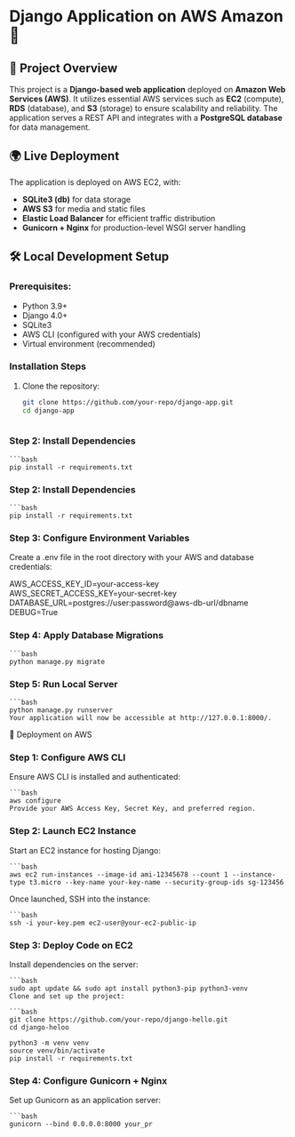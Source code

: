 # Django Application on AWS Amazon🚀

## 📌 Project Overview
This project is a **Django-based web application** deployed on **Amazon Web Services (AWS)**. It utilizes essential AWS services such as **EC2** (compute), **RDS** (database), and **S3** (storage) to ensure scalability and reliability. The application serves a REST API and integrates with a **PostgreSQL database** for data management.

## 🌍 Live Deployment
The application is deployed on AWS EC2, with:
- **SQLite3 (db)** for data storage
- **AWS S3** for media and static files
- **Elastic Load Balancer** for efficient traffic distribution
- **Gunicorn + Nginx** for production-level WSGI server handling

## 🛠 Local Development Setup
### Prerequisites:
- Python 3.9+
- Django 4.0+
- SQLite3
- AWS CLI (configured with your AWS credentials)
- Virtual environment (recommended)

### Installation Steps
1. Clone the repository:
   ```bash
   git clone https://github.com/your-repo/django-app.git
   cd django-app



### Step 2: Install Dependencies
    ```bash
    pip install -r requirements.txt

### Step 2: Install Dependencies
    ```bash
    pip install -r requirements.txt

### Step 3: Configure Environment Variables
Create a .env file in the root directory with your AWS and database credentials:

AWS_ACCESS_KEY_ID=your-access-key
AWS_SECRET_ACCESS_KEY=your-secret-key
DATABASE_URL=postgres://user:password@aws-db-url/dbname
DEBUG=True

### Step 4: Apply Database Migrations
    ```bash
    python manage.py migrate

### Step 5: Run Local Server
    ```bash
    python manage.py runserver
    Your application will now be accessible at http://127.0.0.1:8000/.


🚀 Deployment on AWS
### Step 1: Configure AWS CLI
Ensure AWS CLI is installed and authenticated:

    ```bash
    aws configure
    Provide your AWS Access Key, Secret Key, and preferred region.

### Step 2: Launch EC2 Instance
Start an EC2 instance for hosting Django:

    ```bash
    aws ec2 run-instances --image-id ami-12345678 --count 1 --instance-type t3.micro --key-name your-key-name --security-group-ids sg-123456

Once launched, SSH into the instance:

    ```bash
    ssh -i your-key.pem ec2-user@your-ec2-public-ip

### Step 3: Deploy Code on EC2
Install dependencies on the server:


    ```bash
    sudo apt update && sudo apt install python3-pip python3-venv
    Clone and set up the project:

    ```bash
    git clone https://github.com/your-repo/django-hello.git
    cd django-heloo

    python3 -m venv venv
    source venv/bin/activate
    pip install -r requirements.txt

### Step 4: Configure Gunicorn + Nginx
Set up Gunicorn as an application server:

    ```bash
    gunicorn --bind 0.0.0.0:8000 your_pr
